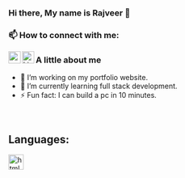 ### Hi there, My name is Rajveer 👋


### 📫 How to connect with me:

[<img align="left" alt="my portflio website" width="24px" src="https://cdn.jsdelivr.net/gh/devicons/devicon/icons/composer/composer-original.svg" />](https://rajveer-s.github.io/Professional-Portfolio/#)
[<img align="left" alt="LinkedIn Profile" width="24px" src="https://cdn.jsdelivr.net/gh/devicons/devicon/icons/linkedin/linkedin-original.svg" />](https://www.linkedin.com/in/raj-sidhu-95a841a3/)


###  A little about me
- 🔭 I’m working on my portfolio website.
- 🌱 I’m currently learning full stack development. 
- ⚡ Fun fact: I can build a pc in 10 minutes. 

<br />

## Languages:
[<img align="left" alt="html5 logo" width="30px" src="https://cdn.jsdelivr.net/gh/devicons/devicon/icons/html5/html5-original-wordmark.svg" />](HTML)
